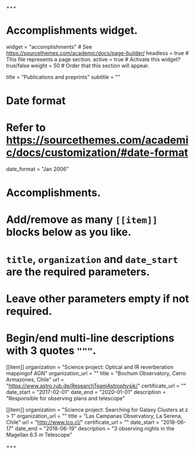 +++
# Accomplishments widget.
widget = "accomplishments"  # See https://sourcethemes.com/academic/docs/page-builder/
headless = true  # This file represents a page section.
active = true  # Activate this widget? true/false
weight = 50  # Order that this section will appear.

title = "Publications and preprints"
subtitle = ""

# Date format
#   Refer to https://sourcethemes.com/academic/docs/customization/#date-format
date_format = "Jan 2006"

# Accomplishments.
#   Add/remove as many `[[item]]` blocks below as you like.
#   `title`, `organization` and `date_start` are the required parameters.
#   Leave other parameters empty if not required.
#   Begin/end multi-line descriptions with 3 quotes `"""`.

 
[[item]]
   organization = "Science project: Optical and IR reverberation mappingof AGN"
   organization_url = ""
   title = "Bochum Observatory, Cerro Armazones, Chile"
   url = "https://www.astro.rub.de/ResearchTeamAstrophysik/"
   certificate_url = ""
   date_start = "2017-02-01"
   date_end = "2020-01-01"
   description = "Responsible for observing plans and telescope"

[[item]]
   organization = "Science project: Searching for Galaxy Clusters at z > 1"
   organization_url = ""
   title = "Las Campanas Observatory, La Serena, Chile"
   url = "http://www.lco.cl/"
   certificate_url = ""
   date_start = "2018-06-17"
   date_end = "2018-06-19"
   description = "3 observing nights in the Magellan 6.5 m Telescope"

+++
